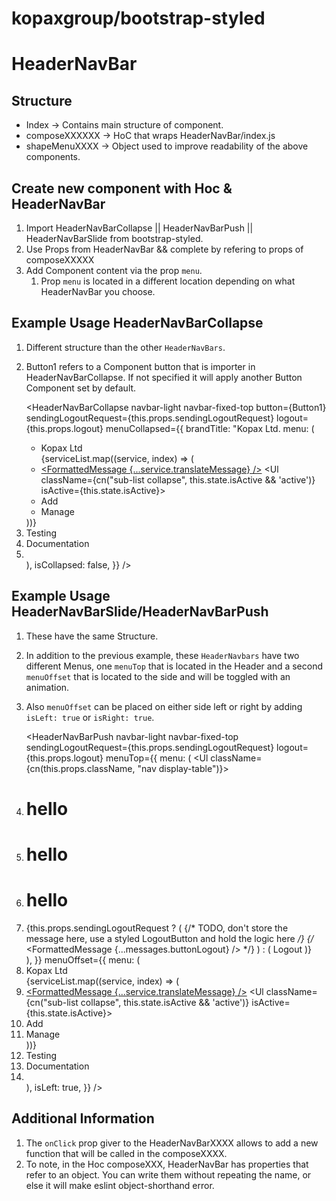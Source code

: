 kopaxgroup/bootstrap-styled
===========================

HeaderNavBar
============

Structure
---------

- Index -> Contains main structure of component.
- composeXXXXXX -> HoC that wraps HeaderNavBar/index.js
- shapeMenuXXXX -> Object used to improve readability of the above components.

Create new component with Hoc & HeaderNavBar
--------------------------------------------

1. Import HeaderNavBarCollapse || HeaderNavBarPush || HeaderNavBarSlide from bootstrap-styled.
1. Use Props from HeaderNavBar && complete by refering to props of composeXXXXX
1. Add Component content via the prop `menu`.
    1. Prop `menu` is located in a different location depending on what HeaderNavBar you choose.
    
Example Usage HeaderNavBarCollapse
----------------------------------

1. Different structure than the other `HeaderNavBars`.
1. Button1 refers to a Component button that is importer in HeaderNavBarCollapse. If not specified it will apply another Button Component set by default.


    <HeaderNavBarCollapse
      navbar-light
      navbar-fixed-top
      button={Button1}
      sendingLogoutRequest={this.props.sendingLogoutRequest}
      logout={this.props.logout}
      menuCollapsed={{
        brandTitle: "Kopax Ltd.
        menu: (
          <Ul className="nav navbar-nav">
            <Li className="nav-item">
              <Link className="nav-link active" to={pages.pageDashboard.path}>Kopax Ltd</Link>
            </Li>
            {serviceList.map((service, index) => (
              <Li className="nav-item" key={index}>
                <A className="nav-link " href="#" onClick={this.handleClick}><FormattedMessage {...service.translateMessage} /></A>
                <Ul className={cn("sub-list collapse", this.state.isActive && 'active')} isActive={this.state.isActive}>
                  <Li className="nav-item-sub">
                    <Link className="nav-link" to="#">Add</Link>
                  </Li>
                  <Li className="nav-item">
                    <Link className="nav-link" to="#">Manage</Link>
                  </Li>
                </Ul>
              </Li>
            ))}
            <Li className="nav-item">
              <Link className="nav-link" to={pages.pageTesting.path}>Testing</Link>
            </Li>
            <Li className="nav-item">
              <Link className="nav-link" to="/documentation">Documentation</Link>
            </Li>
            <Li className="nav-item white">
              <LocaleToggle />
            </Li>
          </Ul>
        ),
        isCollapsed: false,
      }}
    />

Example Usage HeaderNavBarSlide/HeaderNavBarPush
------------------------------------------------
    
1. These have the same Structure.
1. In addition to the previous example, these `HeaderNavbars` have two different Menus, one `menuTop` that is located 
in the Header and a second `menuOffset` that is located to the side and will be toggled with an animation.
1. Also `menuOffset` can be placed on either side left or right by adding `isLeft: true` or `isRight: true`.


    <HeaderNavBarPush
        navbar-light
        navbar-fixed-top
        sendingLogoutRequest={this.props.sendingLogoutRequest}
        logout={this.props.logout}
        menuTop={{
        menu: (
          <Ul className={cn(this.props.className, "nav display-table")}>
            <Li  className="nav-item">
              <div><h1>hello</h1></div>
            </Li>
            <Li  className="nav-item">
              <div><h1>hello</h1></div>
            </Li>
            <Li  className="nav-item">
              <div><h1>hello</h1></div>
            </Li>
            <Li className="nav-item">
              {this.props.sendingLogoutRequest ? (
                <LoadingButton className="btn btn-danger" disabled>
                  {/* TODO, don't store the message here, use a styled LogoutButton and hold the logic here */}
                  {/* <FormattedMessage {...messages.buttonLogout} /> */}
                </LoadingButton>
              ) : (
                <Link className="btn btn-sm btn-danger logout" onClick={this.props.logout}>Logout</Link>
              )}
            </Li>
          </Ul>
        ),
        }}
        menuOffset={{
        menu: (
          <Nav className="nav nav-pills nav-stacked">
            <Li className="nav-item">
              <Link className="nav-link active" to={pages.pageDashboard.path}>Kopax Ltd</Link>
            </Li>
            {serviceList.map((service, index) => (
              <Li className="nav-item" key={index}>
                <A className="nav-link " href="#" onClick={this.handleClick}><FormattedMessage {...service.translateMessage} /></A>
                <Ul className={cn("sub-list collapse", this.state.isActive && 'active')} isActive={this.state.isActive}>
                  <Li className="nav-item-sub">
                    <Link className="nav-link" to="#">Add</Link>
                  </Li>
                  <Li className="nav-item">
                    <Link className="nav-link" to="#">Manage</Link>
                  </Li>
                </Ul>
              </Li>
            ))}
            <Li className="nav-item">
              <Link className="nav-link" to={pages.pageTesting.path}>Testing</Link>
            </Li>
            <Li className="nav-item">
              <Link className="nav-link" to="/documentation">Documentation</Link>
            </Li>
            <Li className="nav-item white">
              <LocaleToggle />
            </Li>
          </Nav>
        ),
        isLeft: true,
        }}
    />
    
    
Additional Information
----------------------

1. The `onClick` prop giver to the HeaderNavBarXXXX allows to add a new function that will be called in the composeXXXX.
1. To note, in the Hoc composeXXX, HeaderNavBar has properties that refer to an object. You can write them without repeating the name, or else it will make eslint object-shorthand error.